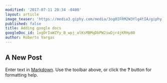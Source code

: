 ```yaml
---
modified: '2017-07-11 20:34 -0400'
layout: article
image_teaser: 'https://media3.giphy.com/media/3og0IFRM2W3Ylg4tIA/giphy.gif'
published: false
title: Adding google docs
googleDoc_id: 1xgOrIaWZYy_B_wpj_alKsMBMqDbPW2iwDjr4jKRHp80
author: Roberto Vargas
---
```

## A New Post

Enter text in [Markdown](http://daringfireball.net/projects/markdown/). Use the toolbar above, or click the **?** button for formatting help.
